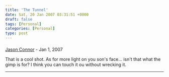 ```yaml
---
title: 'The Tunnel'
date: Sat, 20 Jan 2007 03:31:51 +0000
draft: false
tags: [Personal]
categories: [Personal]
type: post
---
```



#### 
[Jason Connor](http://glutt.com "jlc@glutt.com") - <time datetime="2007-01-22 02:30:06">Jan 1, 2007</time>

That is a cool shot. As for more light on you son's face... isn't that what the gimp is for? I think you can touch it ou without wrecking it.
<hr />
